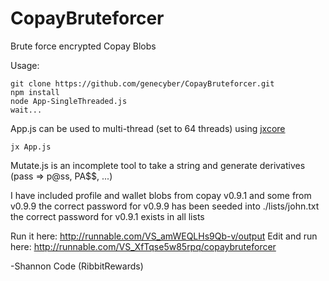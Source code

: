 # CopayBruteforcer
Brute force encrypted Copay Blobs

Usage:
```
git clone https://github.com/genecyber/CopayBruteforcer.git
npm install
node App-SingleThreaded.js
wait...
```

App.js can be used to multi-thread (set to 64 threads) using [jxcore](http://jxcore.com/home/)
```
jx App.js
```

Mutate.js is an incomplete tool to take a string and generate derivatives (pass => p@ss, PA$$, ...) 

I have included profile and wallet blobs from copay v0.9.1 and some from v0.9.9
the correct password for v0.9.9 has been seeded into ./lists/john.txt
the correct password for v0.9.1 exists in all lists

Run it here: http://runnable.com/VS_amWEQLHs9Qb-v/output
Edit and run here: http://runnable.com/VS_XfTqse5w85rpq/copaybruteforcer

-Shannon Code (RibbitRewards)
